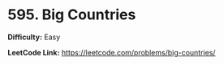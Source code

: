 # 595. Big Countries

**Difficulty:** Easy

**LeetCode Link:** https://leetcode.com/problems/big-countries/

